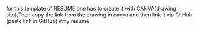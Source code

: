  for this template of RESUME one has to create it with CANVA(drawing site),Then copy the link from the drawing in canva and then link it via GitHub (paste link in GitHub) #my resume 
